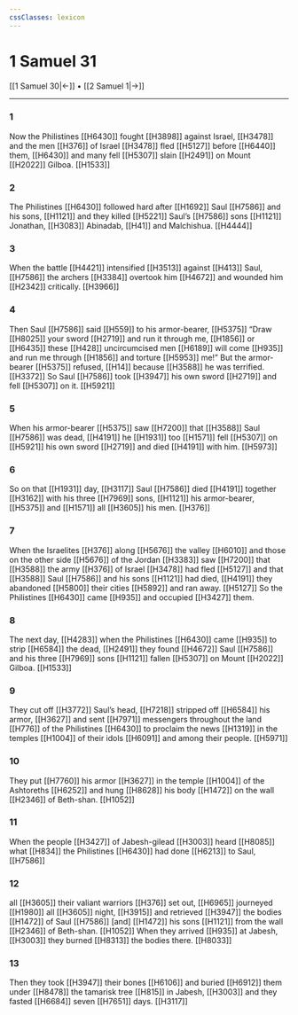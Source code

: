 ```yaml
---
cssClasses: lexicon
---
```


# 1 Samuel 31

[[1 Samuel 30|←]] • [[2 Samuel 1|→]]

---

### 1
Now the Philistines [[H6430]] fought [[H3898]] against Israel, [[H3478]] and the men [[H376]] of Israel [[H3478]] fled [[H5127]] before [[H6440]] them, [[H6430]] and many fell [[H5307]] slain [[H2491]] on Mount [[H2022]] Gilboa. [[H1533]]

### 2
The Philistines [[H6430]] followed hard after [[H1692]] Saul [[H7586]] and his sons, [[H1121]] and they killed [[H5221]] Saul’s [[H7586]] sons [[H1121]] Jonathan, [[H3083]] Abinadab, [[H41]] and Malchishua. [[H4444]]

### 3
When the battle [[H4421]] intensified [[H3513]] against [[H413]] Saul, [[H7586]] the archers [[H3384]] overtook him [[H4672]] and wounded him [[H2342]] critically. [[H3966]]

### 4
Then Saul [[H7586]] said [[H559]] to his armor-bearer, [[H5375]] “Draw [[H8025]] your sword [[H2719]] and run it through me, [[H1856]] or [[H6435]] these [[H428]] uncircumcised men [[H6189]] will come [[H935]] and run me through [[H1856]] and torture [[H5953]] me!”  But the armor-bearer [[H5375]] refused, [[H14]] because [[H3588]] he was terrified. [[H3372]] So Saul [[H7586]] took [[H3947]] his own sword [[H2719]] and fell [[H5307]] on it. [[H5921]]

### 5
When his armor-bearer [[H5375]] saw [[H7200]] that [[H3588]] Saul [[H7586]] was dead, [[H4191]] he [[H1931]] too [[H1571]] fell [[H5307]] on [[H5921]] his own sword [[H2719]] and died [[H4191]] with him. [[H5973]]

### 6
So on that [[H1931]] day, [[H3117]] Saul [[H7586]] died [[H4191]] together [[H3162]] with his three [[H7969]] sons, [[H1121]] his armor-bearer, [[H5375]] and [[H1571]] all [[H3605]] his men. [[H376]]

### 7
When the Israelites [[H376]] along [[H5676]] the valley [[H6010]] and those on the other side [[H5676]] of the Jordan [[H3383]] saw [[H7200]] that [[H3588]] the army [[H376]] of Israel [[H3478]] had fled [[H5127]] and that [[H3588]] Saul [[H7586]] and his sons [[H1121]] had died, [[H4191]] they abandoned [[H5800]] their cities [[H5892]] and ran away. [[H5127]] So the Philistines [[H6430]] came [[H935]] and occupied [[H3427]] them. 

### 8
The next day, [[H4283]] when the Philistines [[H6430]] came [[H935]] to strip [[H6584]] the dead, [[H2491]] they found [[H4672]] Saul [[H7586]] and his three [[H7969]] sons [[H1121]] fallen [[H5307]] on Mount [[H2022]] Gilboa. [[H1533]]

### 9
They cut off [[H3772]] Saul’s head, [[H7218]] stripped off [[H6584]] his armor, [[H3627]] and sent [[H7971]] messengers throughout the land [[H776]] of the Philistines [[H6430]] to proclaim the news [[H1319]] in the temples [[H1004]] of their idols [[H6091]] and among their people. [[H5971]]

### 10
They put [[H7760]] his armor [[H3627]] in the temple [[H1004]] of the Ashtoreths [[H6252]] and hung [[H8628]] his body [[H1472]] on the wall [[H2346]] of Beth-shan. [[H1052]]

### 11
When the people [[H3427]] of Jabesh-gilead [[H3003]] heard [[H8085]] what [[H834]] the Philistines [[H6430]] had done [[H6213]] to Saul, [[H7586]]

### 12
all [[H3605]] their valiant warriors [[H376]] set out, [[H6965]] journeyed [[H1980]] all [[H3605]] night, [[H3915]] and retrieved [[H3947]] the bodies [[H1472]] of Saul [[H7586]] [and] [[H1472]] his sons [[H1121]] from the wall [[H2346]] of  Beth-shan. [[H1052]] When they arrived [[H935]] at Jabesh, [[H3003]] they burned [[H8313]] the bodies there. [[H8033]]

### 13
Then they took [[H3947]] their bones [[H6106]] and buried [[H6912]] them under [[H8478]] the tamarisk tree [[H815]] in Jabesh, [[H3003]] and they fasted [[H6684]] seven [[H7651]] days. [[H3117]]

